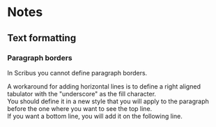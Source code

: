 # Notes

## Text formatting

### Paragraph borders

In Scribus you cannot define paragraph borders.

A workaround for adding horizontal lines is to define a right aligned tabulator with the "underscore" as the fill character.  
You should define it in a new style that you will apply to the paragraph before the one where you want to see the top line.  
If you want a bottom line, you will add it on the following line.

